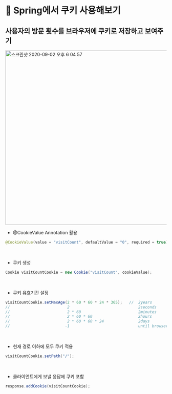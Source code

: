 # 🍪 Spring에서 쿠키 사용해보기

## 사용자의 방문 횟수를 브라우저에 쿠키로 저장하고 보여주기

<img width="545" alt="스크린샷 2020-09-02 오후 6 04 57" src="https://user-images.githubusercontent.com/59954574/91961940-d7120f00-ed46-11ea-8c4a-a5936cb958a0.png">


- @CookieValue Annotation 활용
``` JAVA
@CookieValue(value = "visitCount", defaultValue = "0", required = true) String cookieValue

```
<br>

- 쿠키 생성
``` JAVA
Cookie visitCountCookie = new Cookie("visitCount", cookieValue);
```
<br>

- 쿠키 유효기간 설정
``` JAVA
visitCountCookie.setMaxAge(2 * 60 * 60 * 24 * 365);   //  2years
//                         2                              2seconds
//                         2 * 60                         2minutes
//                         2 * 60 * 60                    2hours
//                         2 * 60 * 60 * 24               2days
//                        -1                              until browser is open
```
<br>

- 현재 경로 이하에 모두 쿠키 적용
``` JAVA
visitCountCookie.setPath("/");
```
<br>

- 클라이언트에게 보낼 응답에 쿠키 포함
``` JAVA
response.addCookie(visitCountCookie);
```
<br>



